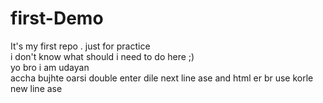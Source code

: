# first-Demo
It's my first repo . just for practice<br>
i don't know what should i need to do here ;)<br>
yo bro i am udayan<br>
accha bujhte oarsi double enter dile next line ase and html er br  use korle new line ase
